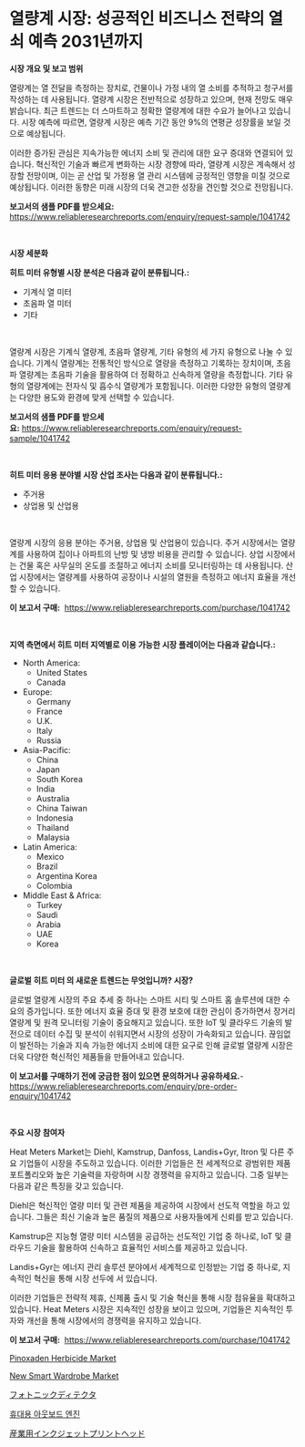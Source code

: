 <p><h1>열량계 시장: 성공적인 비즈니스 전략의 열쇠 예측 2031년까지</h1></p><p><strong>시장 개요 및 보고 범위</strong></p>
<p><p>열량계는 열 전달을 측정하는 장치로, 건물이나 가정 내의 열 소비를 추적하고 청구서를 작성하는 데 사용됩니다. 열량계 시장은 전반적으로 성장하고 있으며, 현재 전망도 매우 밝습니다. 최근 트렌드는 더 스마트하고 정확한 열량계에 대한 수요가 늘어나고 있습니다. 시장 예측에 따르면, 열량계 시장은 예측 기간 동안 9%의 연평균 성장률을 보일 것으로 예상됩니다. </p><p>이러한 증가된 관심은 지속가능한 에너지 소비 및 관리에 대한 요구 증대와 연결되어 있습니다. 혁신적인 기술과 빠르게 변화하는 시장 경향에 따라, 열량계 시장은 계속해서 성장할 전망이며, 이는 곧 산업 및 가정용 열 관리 시스템에 긍정적인 영향을 미칠 것으로 예상됩니다. 이러한 동향은 미래 시장의 더욱 견고한 성장을 견인할 것으로 전망됩니다.</p></p>
<p><strong>보고서의 샘플 PDF를 받으세요:</strong> <a href="https://www.reliableresearchreports.com/enquiry/request-sample/1041742">https://www.reliableresearchreports.com/enquiry/request-sample/1041742</a></p>
<p>&nbsp;</p>
<p><strong>시장 세분화</strong></p>
<p><strong>히트 미터 유형별 시장 분석은 다음과 같이 분류됩니다.:</strong></p>
<p><ul><li>기계식 열 미터</li><li>초음파 열 미터</li><li>기타</li></ul></p>
<p>&nbsp;</p>
<p><p>열량계 시장은 기계식 열량계, 초음파 열량계, 기타 유형의 세 가지 유형으로 나눌 수 있습니다. 기계식 열량계는 전통적인 방식으로 열량을 측정하고 기록하는 장치이며, 초음파 열량계는 초음파 기술을 활용하여 더 정확하고 신속하게 열량을 측정합니다. 기타 유형의 열량계에는 전자식 및 흡수식 열량계가 포함됩니다. 이러한 다양한 유형의 열량계는 다양한 용도와 환경에 맞게 선택할 수 있습니다.</p></p>
<p><strong>보고서의 샘플 PDF를 받으세요:</strong>&nbsp;<a href="https://www.reliableresearchreports.com/enquiry/request-sample/1041742">https://www.reliableresearchreports.com/enquiry/request-sample/1041742</a></p>
<p>&nbsp;</p>
<p><strong> 히트 미터 응용 분야별 시장 산업 조사는 다음과 같이 분류됩니다.:</strong></p>
<p><ul><li>주거용</li><li>상업용 및 산업용</li></ul></p>
<p>&nbsp;</p>
<p><p>열량계 시장의 응용 분야는 주거용, 상업용 및 산업용이 있습니다. 주거 시장에서는 열량계를 사용하여 집이나 아파트의 난방 및 냉방 비용을 관리할 수 있습니다. 상업 시장에서는 건물 혹은 사무실의 온도를 조절하고 에너지 소비를 모니터링하는 데 사용됩니다. 산업 시장에서는 열량계를 사용하여 공장이나 시설의 열원을 측정하고 에너지 효율을 개선할 수 있습니다.</p></p>
<p><strong>이 보고서 구매:</strong>&nbsp; <a href="https://www.reliableresearchreports.com/purchase/1041742">https://www.reliableresearchreports.com/purchase/1041742</a></p>
<p>&nbsp;</p>
<p><strong>지역 측면에서 히트 미터 지역별로 이용 가능한 시장 플레이어는 다음과 같습니다.:</strong></p>
<p><ul>
    <li>
        North America:
        <ul>
            <li>United States</li>
            <li>Canada</li>
        </ul>
    </li>
    <li>
        Europe:
        <ul>
            <li>Germany</li>
            <li>France</li>
            <li>U.K.</li>
            <li>Italy</li>
            <li>Russia</li>
        </ul>
    </li>
    <li>
        Asia-Pacific:
        <ul>
            <li>China</li>
            <li>Japan</li>
            <li>South Korea</li>
            <li>India</li>
            <li>Australia</li>
            <li>China Taiwan</li>
            <li>Indonesia</li>
            <li>Thailand</li>
            <li>Malaysia</li>
        </ul>
    </li>
    <li>
        Latin America:
        <ul>
            <li>Mexico</li>
            <li>Brazil</li>
            <li>Argentina Korea</li>
            <li>Colombia</li>
        </ul>
    </li>
    <li>
        Middle East & Africa:
        <ul>
            <li>Turkey</li>
            <li>Saudi</li>
            <li>Arabia</li>
            <li>UAE</li>
            <li>Korea</li>
        </ul>
    </li>
    </ul></p>
<p>&nbsp;</p>
<p><strong>글로벌 히트 미터 의 새로운 트렌드는 무엇입니까? 시장?</strong></p>
<p><p>글로벌 열량계 시장의 주요 추세 중 하나는 스마트 시티 및 스마트 홈 솔루션에 대한 수요의 증가입니다. 또한 에너지 효율 증대 및 환경 보호에 대한 관심이 증가하면서 장거리 열량계 및 원격 모니터링 기술이 중요해지고 있습니다. 또한 IoT 및 클라우드 기술의 발전으로 데이터 수집 및 분석이 쉬워지면서 시장의 성장이 가속화되고 있습니다. 끊임없이 발전하는 기술과 지속 가능한 에너지 소비에 대한 요구로 인해 글로벌 열량계 시장은 더욱 다양한 혁신적인 제품들을 만들어내고 있습니다.</p></p>
<p><strong>이 보고서를 구매하기 전에 궁금한 점이 있으면 문의하거나 공유하세요.</strong>- <a href="https://www.reliableresearchreports.com/enquiry/pre-order-enquiry/1041742">https://www.reliableresearchreports.com/enquiry/pre-order-enquiry/1041742</a></p>
<p>&nbsp;</p>
<p><strong>주요 시장 참여자</strong></p>
<p><p>Heat Meters Market는 Diehl, Kamstrup, Danfoss, Landis+Gyr, Itron 및 다른 주요 기업들이 시장을 주도하고 있습니다. 이러한 기업들은 전 세계적으로 광범위한 제품 포트폴리오와 높은 기술력을 자랑하며 시장 경쟁력을 유지하고 있습니다. 그중 일부는 다음과 같은 특징을 갖고 있습니다.</p><p>Diehl은 혁신적인 열량 미터 및 관련 제품을 제공하여 시장에서 선도적 역할을 하고 있습니다. 그들은 최신 기술과 높은 품질의 제품으로 사용자들에게 신뢰를 받고 있습니다.</p><p>Kamstrup은 지능형 열량 미터 시스템을 공급하는 선도적인 기업 중 하나로, IoT 및 클라우드 기술을 활용하여 신속하고 효율적인 서비스를 제공하고 있습니다.</p><p>Landis+Gyr는 에너지 관리 솔루션 분야에서 세계적으로 인정받는 기업 중 하나로, 지속적인 혁신을 통해 시장 선두에 서 있습니다.</p><p>이러한 기업들은 전략적 제휴, 신제품 출시 및 기술 혁신을 통해 시장 점유율을 확대하고 있습니다. Heat Meters 시장은 지속적인 성장을 보이고 있으며, 기업들은 지속적인 투자와 개선을 통해 시장에서의 경쟁력을 유지하고 있습니다.</p></p>
<p><strong>이 보고서 구매:</strong>&nbsp;&nbsp;<a href="https://www.reliableresearchreports.com/purchase/1041742">https://www.reliableresearchreports.com/purchase/1041742</a></p>
<p><p><a href="https://issuu.com/reportprime-2/docs/pinoxaden-herbicide-market-size-2030.pptx">Pinoxaden Herbicide Market</a></p><p><a href="https://github.com/joannagoyvaerts/Market-Research-Report-List-2/blob/main/new-smart-wardrobe-market.md">New Smart Wardrobe Market</a></p><p><a href="https://github.com/lrlmopnhwd79300/Market-Research-Report-List-1/blob/main/92137997671.md">フォトニックディテクタ</a></p><p><a href="https://github.com/vskv4779xr1/Market-Research-Report-List-1/blob/main/37057587032.md">휴대용 아웃보드 엔진</a></p><p><a href="https://medium.com/@manuelmann1976/%E7%94%A3%E6%A5%AD%E7%94%A8%E3%82%A4%E3%83%B3%E3%82%AF%E3%82%B8%E3%82%A7%E3%83%83%E3%83%88%E3%83%97%E3%83%AA%E3%83%B3the%E3%81%AE%E5%B8%82%E5%A0%B4%E8%A6%8F%E6%A8%A1-%E5%B8%82%E5%A0%B4%E3%81%AE%E5%B1%95%E6%9C%9B%E3%81%A8%E5%B8%82%E5%A0%B4%E3%81%AE%E4%BA%88%E6%B8%AC-2024%E5%B9%B4%E3%81%8B%E3%82%892031%E5%B9%B4-c78495151d2c">産業用インクジェットプリントヘッド</a></p></p>
